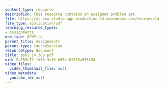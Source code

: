 ```yaml
---
content_type: resource
description: This resource contains an assigned problem set.
file: https://ol-ocw-studio-app-production.s3.amazonaws.com/courses/14-386-new-econometric-methods-spring-2007/9b759c77fd353e33685b617f5a055554_ps01_14_386.pdf
file_type: application/pdf
learning_resource_types:
- Assignments
ocw_type: OCWFile
parent_title: Assignments
parent_type: CourseSection
resourcetype: Document
title: ps01_14_386.pdf
uid: 9b759c77-fd35-3e33-685b-617f5a055554
video_files:
  video_thumbnail_file: null
video_metadata:
  youtube_id: null
---
```

